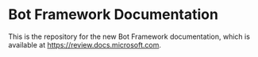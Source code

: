 # Bot Framework Documentation
This is the repository for the new Bot Framework documentation, which is available at https://review.docs.microsoft.com.
